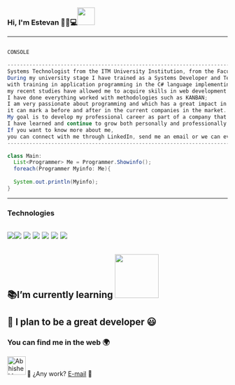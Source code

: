 ### Hi, I'm Estevan 👋😁💻<img src="https://media.giphy.com/media/scZPhLqaVOM1qG4lT9/giphy.gif" width="40">

---

```Java

CONSOLE

---------------------------------------------------------------------------------------------------------------------
Systems Technologist from the ITM University Institution, from the Faculty of Engineering.
During my university stage I have trained as a Systems Developer and Technologist,
with training in application programming in the C# language implementing CLEAN ARCHITECTURE,
my recent studies have allowed me to acquire skills in web development with Angular complemented with Boostrap,
I have done everything worked with methodologies such as KANBAN; 
I am very passionate about programming and which has a great impact in all areas and in our lives,
it can mark a before and after in the current companies in the market.
My goal is to develop my professional career as part of a company that allows me to apply everything
I have learned and continue to grow both personally and professionally to achieve the best possible results.
If you want to know more about me, 
you can connect with me through LinkedIn, send me an email or we can even have a coffee.
---------------------------------------------------------------------------------------------------------------------

class Main:
  List<Programmer> Me = Programmer.Showinfo();
  foreach(Programmer Myinfo: Me){
  
  System.out.println(Myinfo);
}

```
---
### Technologies
<img src="https://img.shields.io/badge/-C%23-239120?style=flat&logo=c-sharp&logoColor=ffffff"><img src="https://img.shields.io/badge/-Angular-DD0031?style=flat&logo=angular&logoColor=ffffff">
<img src="https://img.shields.io/badge/-.NET-512BD4?style=flat&logo=.net&logoColor=ffffff">
<img src="https://img.shields.io/badge/-SQL%20Server-0072C6?style=flat&logo=microsoft-sql-server&logoColor=ffffff">
<img src="http://img.shields.io/badge/-Git-F1502F?style=flat&logo=git&logoColor=FFFFFF">
<img src="https://img.shields.io/badge/-MongoDB-4DB33D?style=flat&logo=mongodb&logoColor=FFFFFF">
<img src="https://img.shields.io/badge/-MySQL-F29111?style=flat&logo=mysql&logoColor=FFFFFF">
<br>
---
  :books:I’m currently learning  <img src="https://skills.thijs.gg/icons?i=linux,docker, go&theme=light" width="100">
---
 🔭 I plan to be a great developer 😃
---
### You can find me in the web 🌍
<a href="https://www.linkedin.com/in/estevan-tangarife-correa/">
  <img align="left" alt="Abhishek's LinkedIN" width="42px" src="https://raw.githubusercontent.com/peterthehan/peterthehan/master/assets/linkedin.svg"/>
</a>
<br>

 💼 ¿Any work?  [E-mail](mailto:teban_1928@hotmail.com) 📧


